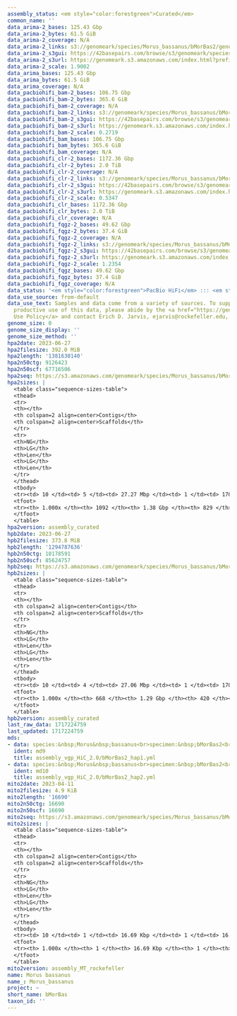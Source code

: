 ```yaml
---
assembly_status: <em style="color:forestgreen">Curated</em>
common_name: ''
data_arima-2_bases: 125.43 Gbp
data_arima-2_bytes: 61.5 GiB
data_arima-2_coverage: N/A
data_arima-2_links: s3://genomeark/species/Morus_bassanus/bMorBas2/genomic_data/arima/<br>
data_arima-2_s3gui: https://42basepairs.com/browse/s3/genomeark/species/Morus_bassanus/bMorBas2/genomic_data/arima/
data_arima-2_s3url: https://genomeark.s3.amazonaws.com/index.html?prefix=species/Morus_bassanus/bMorBas2/genomic_data/arima/
data_arima-2_scale: 1.9002
data_arima_bases: 125.43 Gbp
data_arima_bytes: 61.5 GiB
data_arima_coverage: N/A
data_pacbiohifi_bam-2_bases: 106.75 Gbp
data_pacbiohifi_bam-2_bytes: 365.6 GiB
data_pacbiohifi_bam-2_coverage: N/A
data_pacbiohifi_bam-2_links: s3://genomeark/species/Morus_bassanus/bMorBas2/genomic_data/pacbio_hifi/<br>
data_pacbiohifi_bam-2_s3gui: https://42basepairs.com/browse/s3/genomeark/species/Morus_bassanus/bMorBas2/genomic_data/pacbio_hifi/
data_pacbiohifi_bam-2_s3url: https://genomeark.s3.amazonaws.com/index.html?prefix=species/Morus_bassanus/bMorBas2/genomic_data/pacbio_hifi/
data_pacbiohifi_bam-2_scale: 0.2719
data_pacbiohifi_bam_bases: 106.75 Gbp
data_pacbiohifi_bam_bytes: 365.6 GiB
data_pacbiohifi_bam_coverage: N/A
data_pacbiohifi_clr-2_bases: 1172.36 Gbp
data_pacbiohifi_clr-2_bytes: 2.0 TiB
data_pacbiohifi_clr-2_coverage: N/A
data_pacbiohifi_clr-2_links: s3://genomeark/species/Morus_bassanus/bMorBas2/genomic_data/pacbio_hifi/<br>
data_pacbiohifi_clr-2_s3gui: https://42basepairs.com/browse/s3/genomeark/species/Morus_bassanus/bMorBas2/genomic_data/pacbio_hifi/
data_pacbiohifi_clr-2_s3url: https://genomeark.s3.amazonaws.com/index.html?prefix=species/Morus_bassanus/bMorBas2/genomic_data/pacbio_hifi/
data_pacbiohifi_clr-2_scale: 0.5347
data_pacbiohifi_clr_bases: 1172.36 Gbp
data_pacbiohifi_clr_bytes: 2.0 TiB
data_pacbiohifi_clr_coverage: N/A
data_pacbiohifi_fqgz-2_bases: 49.62 Gbp
data_pacbiohifi_fqgz-2_bytes: 37.4 GiB
data_pacbiohifi_fqgz-2_coverage: N/A
data_pacbiohifi_fqgz-2_links: s3://genomeark/species/Morus_bassanus/bMorBas2/genomic_data/pacbio_hifi/<br>
data_pacbiohifi_fqgz-2_s3gui: https://42basepairs.com/browse/s3/genomeark/species/Morus_bassanus/bMorBas2/genomic_data/pacbio_hifi/
data_pacbiohifi_fqgz-2_s3url: https://genomeark.s3.amazonaws.com/index.html?prefix=species/Morus_bassanus/bMorBas2/genomic_data/pacbio_hifi/
data_pacbiohifi_fqgz-2_scale: 1.2354
data_pacbiohifi_fqgz_bases: 49.62 Gbp
data_pacbiohifi_fqgz_bytes: 37.4 GiB
data_pacbiohifi_fqgz_coverage: N/A
data_status: '<em style="color:forestgreen">PacBio HiFi</em> ::: <em style="color:forestgreen">Arima</em>'
data_use_source: from-default
data_use_text: Samples and data come from a variety of sources. To support fair and
  productive use of this data, please abide by the <a href="https://genome10k.soe.ucsc.edu/data-use-policies/">Data
  Use Policy</a> and contact Erich D. Jarvis, ejarvis@rockefeller.edu, with any questions.
genome_size: 0
genome_size_display: ''
genome_size_method: ''
hpa2date: 2023-06-27
hpa2filesize: 392.0 MiB
hpa2length: '1381630140'
hpa2n50ctg: 9126423
hpa2n50scf: 67716506
hpa2seq: https://s3.amazonaws.com/genomeark/species/Morus_bassanus/bMorBas2/assembly_curated/bMorBas2.hap1.cur.20230627.fasta.gz
hpa2sizes: |
  <table class="sequence-sizes-table">
  <thead>
  <tr>
  <th></th>
  <th colspan=2 align=center>Contigs</th>
  <th colspan=2 align=center>Scaffolds</th>
  </tr>
  <tr>
  <th>NG</th>
  <th>LG</th>
  <th>Len</th>
  <th>LG</th>
  <th>Len</th>
  </tr>
  </thead>
  <tbody>
  <tr><td> 10 </td><td> 5 </td><td> 27.27 Mbp </td><td> 1 </td><td> 170.32 Mbp </td></tr><tr><td> 20 </td><td> 11 </td><td> 18.70 Mbp </td><td> 2 </td><td> 135.26 Mbp </td></tr><tr><td> 30 </td><td> 19 </td><td> 16.88 Mbp </td><td> 3 </td><td> 116.62 Mbp </td></tr><tr><td> 40 </td><td> 29 </td><td> 12.21 Mbp </td><td> 5 </td><td> 85.79 Mbp </td></tr><tr style="background-color:#cccccc;"><td> 50 </td><td> 42 </td><td style="background-color:#88ff88;"> 9.13 Mbp </td><td> 7 </td><td style="background-color:#88ff88;"> 67.72 Mbp </td></tr><tr><td> 60 </td><td> 61 </td><td> 6.12 Mbp </td><td> 9 </td><td> 45.46 Mbp </td></tr><tr><td> 70 </td><td> 88 </td><td> 4.29 Mbp </td><td> 13 </td><td> 30.86 Mbp </td></tr><tr><td> 80 </td><td> 128 </td><td> 2.70 Mbp </td><td> 19 </td><td> 14.15 Mbp </td></tr><tr><td> 90 </td><td> 207 </td><td> 1.04 Mbp </td><td> 37 </td><td> 2.69 Mbp </td></tr><tr><td> 100 </td><td> 1092 </td><td> 10.74 Kbp </td><td> 829 </td><td> 10.74 Kbp </td></tr></tbody>
  <tfoot>
  <tr><th> 1.000x </th><th> 1092 </th><th> 1.38 Gbp </th><th> 829 </th><th> 1.38 Gbp </th></tr>
  </tfoot>
  </table>
hpa2version: assembly_curated
hpb2date: 2023-06-27
hpb2filesize: 373.8 MiB
hpb2length: '1294787636'
hpb2n50ctg: 10178591
hpb2n50scf: 85624757
hpb2seq: https://s3.amazonaws.com/genomeark/species/Morus_bassanus/bMorBas2/assembly_curated/bMorBas2.hap2.cur.20230627.fasta.gz
hpb2sizes: |
  <table class="sequence-sizes-table">
  <thead>
  <tr>
  <th></th>
  <th colspan=2 align=center>Contigs</th>
  <th colspan=2 align=center>Scaffolds</th>
  </tr>
  <tr>
  <th>NG</th>
  <th>LG</th>
  <th>Len</th>
  <th>LG</th>
  <th>Len</th>
  </tr>
  </thead>
  <tbody>
  <tr><td> 10 </td><td> 4 </td><td> 27.06 Mbp </td><td> 1 </td><td> 170.18 Mbp </td></tr><tr><td> 20 </td><td> 10 </td><td> 19.00 Mbp </td><td> 2 </td><td> 135.25 Mbp </td></tr><tr><td> 30 </td><td> 19 </td><td> 14.02 Mbp </td><td> 3 </td><td> 117.81 Mbp </td></tr><tr><td> 40 </td><td> 28 </td><td> 12.17 Mbp </td><td> 5 </td><td> 85.67 Mbp </td></tr><tr style="background-color:#cccccc;"><td> 50 </td><td> 40 </td><td style="background-color:#88ff88;"> 10.18 Mbp </td><td> 6 </td><td style="background-color:#88ff88;"> 85.62 Mbp </td></tr><tr><td> 60 </td><td> 55 </td><td> 7.60 Mbp </td><td> 8 </td><td> 46.53 Mbp </td></tr><tr><td> 70 </td><td> 75 </td><td> 4.87 Mbp </td><td> 11 </td><td> 37.27 Mbp </td></tr><tr><td> 80 </td><td> 106 </td><td> 3.48 Mbp </td><td> 15 </td><td> 25.35 Mbp </td></tr><tr><td> 90 </td><td> 165 </td><td> 1.44 Mbp </td><td> 24 </td><td> 9.16 Mbp </td></tr><tr><td> 100 </td><td> 668 </td><td> 9.93 Kbp </td><td> 420 </td><td> 9.93 Kbp </td></tr></tbody>
  <tfoot>
  <tr><th> 1.000x </th><th> 668 </th><th> 1.29 Gbp </th><th> 420 </th><th> 1.29 Gbp </th></tr>
  </tfoot>
  </table>
hpb2version: assembly_curated
last_raw_data: 1717224759
last_updated: 1717224759
mds:
- data: species:&nbsp;Morus&nbsp;bassanus<br>specimen:&nbsp;bMorBas2<br>projects:&nbsp;<br>&nbsp;&nbsp;-&nbsp;vgp<br>data_location:&nbsp;S3<br>release_to:&nbsp;S3<br>haplotype_to_curate:&nbsp;hap1<br>hap1:&nbsp;s3://genomeark/species/Morus_bassanus/bMorBas2/assembly_vgp_HiC_2.0/bMorBas2.HiC.hap1.20230417.fasta.gz<br>hap2:&nbsp;s3://genomeark/species/Morus_bassanus/bMorBas2/assembly_vgp_HiC_2.0/bMorBas2.HiC.hap2.20230417.fasta.gz<br>pretext_hap1:&nbsp;s3://genomeark/species/Morus_bassanus/bMorBas2/assembly_vgp_HiC_2.0/evaluation/hap1/pretext/bMorBas2_hap1__s2_heatmap.pretext<br>pretext_hap2:&nbsp;s3://genomeark/species/Morus_bassanus/bMorBas2/assembly_vgp_HiC_2.0/evaluation/hap2/pretext/bMorBas2_hap2__s2_heatmap.pretext<br>kmer_spectra_img:&nbsp;s3://genomeark/species/Morus_bassanus/bMorBas2/assembly_vgp_HiC_2.0/evaluation/merqury/bMorBas2_png/<br>mito:&nbsp;s3://genomeark/species/Morus_bassanus/bMorBas2/assembly_MT_rockefeller/bMorBas2.MT.20230411.fasta.gz<br>pacbio_read_dir:&nbsp;s3://genomeark/species/Morus_bassanus/bMorBas2/genomic_data/pacbio_hifi/<br>pacbio_read_type:&nbsp;hifi<br>hic_read_dir:&nbsp;s3://genomeark/species/Morus_bassanus/bMorBas2/genomic_data/arima/<br>pipeline:<br>&nbsp;&nbsp;-&nbsp;hifiasm&nbsp;(0.19.3+galaxy0)<br>&nbsp;&nbsp;-&nbsp;yahs&nbsp;(1.2a.2+galaxy0)<br>assembled_by_group:&nbsp;Rockefeller<br>notes:&nbsp;This&nbsp;was&nbsp;a&nbsp;hifiasm-HiC&nbsp;assembly&nbsp;of&nbsp;bMorBas2&nbsp;(VGL&nbsp;ID&nbsp;is&nbsp;VGL-bMorBas1),&nbsp;resulting&nbsp;in&nbsp;two&nbsp;complete&nbsp;haplotypes.&nbsp;This&nbsp;individual&nbsp;did&nbsp;not&nbsp;have&nbsp;bionano&nbsp;data.&nbsp;HiC&nbsp;scaffolding&nbsp;was&nbsp;performed&nbsp;with&nbsp;yahs.&nbsp;K-mer&nbsp;spectra&nbsp;indicates&nbsp;a&nbsp;homogametic&nbsp;specimen.&nbsp;The&nbsp;HiC&nbsp;prep&nbsp;was&nbsp;Arima&nbsp;kit&nbsp;2.&nbsp;I&nbsp;am&nbsp;submitting&nbsp;both&nbsp;hap1&nbsp;&&nbsp;hap2&nbsp;for&nbsp;dual&nbsp;curation.&nbsp;This&nbsp;is&nbsp;the&nbsp;curation&nbsp;ticket&nbsp;for&nbsp;hap1.&nbsp;
  ident: md9
  title: assembly_vgp_HiC_2.0/bMorBas2_hap1.yml
- data: species:&nbsp;Morus&nbsp;bassanus<br>specimen:&nbsp;bMorBas2<br>projects:&nbsp;<br>&nbsp;&nbsp;-&nbsp;vgp<br>data_location:&nbsp;S3<br>release_to:&nbsp;S3<br>haplotype_to_curate:&nbsp;hap1<br>hap1:&nbsp;s3://genomeark/species/Morus_bassanus/bMorBas2/assembly_vgp_HiC_2.0/bMorBas2.HiC.hap1.20230417.fasta.gz<br>hap2:&nbsp;s3://genomeark/species/Morus_bassanus/bMorBas2/assembly_vgp_HiC_2.0/bMorBas2.HiC.hap2.20230417.fasta.gz<br>pretext_hap1:&nbsp;s3://genomeark/species/Morus_bassanus/bMorBas2/assembly_vgp_HiC_2.0/evaluation/hap1/pretext/bMorBas2_hap1__s2_heatmap.pretext<br>pretext_hap2:&nbsp;s3://genomeark/species/Morus_bassanus/bMorBas2/assembly_vgp_HiC_2.0/evaluation/hap2/pretext/bMorBas2_hap2__s2_heatmap.pretext<br>kmer_spectra_img:&nbsp;s3://genomeark/species/Morus_bassanus/bMorBas2/assembly_vgp_HiC_2.0/evaluation/merqury/bMorBas2_png/<br>mito:&nbsp;s3://genomeark/species/Morus_bassanus/bMorBas2/assembly_MT_rockefeller/bMorBas2.MT.20230411.fasta.gz<br>pacbio_read_dir:&nbsp;s3://genomeark/species/Morus_bassanus/bMorBas2/genomic_data/pacbio_hifi/<br>pacbio_read_type:&nbsp;hifi<br>hic_read_dir:&nbsp;s3://genomeark/species/Morus_bassanus/bMorBas2/genomic_data/arima/<br>pipeline:<br>&nbsp;&nbsp;-&nbsp;hifiasm&nbsp;(0.19.3+galaxy0)<br>&nbsp;&nbsp;-&nbsp;yahs&nbsp;(1.2a.2+galaxy0)<br>assembled_by_group:&nbsp;Rockefeller<br>notes:&nbsp;This&nbsp;was&nbsp;a&nbsp;hifiasm-HiC&nbsp;assembly&nbsp;of&nbsp;bMorBas2&nbsp;(VGL&nbsp;ID&nbsp;is&nbsp;VGL-bMorBas1),&nbsp;resulting&nbsp;in&nbsp;two&nbsp;complete&nbsp;haplotypes.&nbsp;This&nbsp;individual&nbsp;did&nbsp;not&nbsp;have&nbsp;bionano&nbsp;data.&nbsp;HiC&nbsp;scaffolding&nbsp;was&nbsp;performed&nbsp;with&nbsp;yahs.&nbsp;K-mer&nbsp;spectra&nbsp;indicates&nbsp;a&nbsp;homogametic&nbsp;specimen.&nbsp;The&nbsp;HiC&nbsp;prep&nbsp;was&nbsp;Arima&nbsp;kit&nbsp;2.&nbsp;I&nbsp;am&nbsp;submitting&nbsp;both&nbsp;hap1&nbsp;&&nbsp;hap2&nbsp;for&nbsp;dual&nbsp;curation.&nbsp;This&nbsp;is&nbsp;the&nbsp;curation&nbsp;ticket&nbsp;for&nbsp;hap1.&nbsp;
  ident: md10
  title: assembly_vgp_HiC_2.0/bMorBas2_hap2.yml
mito2date: 2023-04-11
mito2filesize: 4.9 KiB
mito2length: '16690'
mito2n50ctg: 16690
mito2n50scf: 16690
mito2seq: https://s3.amazonaws.com/genomeark/species/Morus_bassanus/bMorBas2/assembly_MT_rockefeller/bMorBas2.MT.20230411.fasta.gz
mito2sizes: |
  <table class="sequence-sizes-table">
  <thead>
  <tr>
  <th></th>
  <th colspan=2 align=center>Contigs</th>
  <th colspan=2 align=center>Scaffolds</th>
  </tr>
  <tr>
  <th>NG</th>
  <th>LG</th>
  <th>Len</th>
  <th>LG</th>
  <th>Len</th>
  </tr>
  </thead>
  <tbody>
  <tr><td> 10 </td><td> 1 </td><td> 16.69 Kbp </td><td> 1 </td><td> 16.69 Kbp </td></tr><tr><td> 20 </td><td> 1 </td><td> 16.69 Kbp </td><td> 1 </td><td> 16.69 Kbp </td></tr><tr><td> 30 </td><td> 1 </td><td> 16.69 Kbp </td><td> 1 </td><td> 16.69 Kbp </td></tr><tr><td> 40 </td><td> 1 </td><td> 16.69 Kbp </td><td> 1 </td><td> 16.69 Kbp </td></tr><tr style="background-color:#cccccc;"><td> 50 </td><td> 1 </td><td style="background-color:#ff8888;"> 16.69 Kbp </td><td> 1 </td><td style="background-color:#ff8888;"> 16.69 Kbp </td></tr><tr><td> 60 </td><td> 1 </td><td> 16.69 Kbp </td><td> 1 </td><td> 16.69 Kbp </td></tr><tr><td> 70 </td><td> 1 </td><td> 16.69 Kbp </td><td> 1 </td><td> 16.69 Kbp </td></tr><tr><td> 80 </td><td> 1 </td><td> 16.69 Kbp </td><td> 1 </td><td> 16.69 Kbp </td></tr><tr><td> 90 </td><td> 1 </td><td> 16.69 Kbp </td><td> 1 </td><td> 16.69 Kbp </td></tr><tr><td> 100 </td><td> 1 </td><td> 16.69 Kbp </td><td> 1 </td><td> 16.69 Kbp </td></tr></tbody>
  <tfoot>
  <tr><th> 1.000x </th><th> 1 </th><th> 16.69 Kbp </th><th> 1 </th><th> 16.69 Kbp </th></tr>
  </tfoot>
  </table>
mito2version: assembly_MT_rockefeller
name: Morus bassanus
name_: Morus_bassanus
project: ~
short_name: bMorBas
taxon_id: ''
---
```

